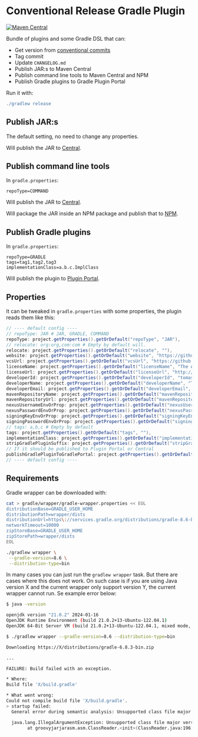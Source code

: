 # Conventional Release Gradle Plugin

[![Maven Central](https://maven-badges.herokuapp.com/maven-central/se.bjurr.gradle.conventional-release/se.bjurr.gradle.conventional-release.gradle.plugin/badge.svg)](https://search.maven.org/artifact/se.bjurr.gradle.conventional-release/se.bjurr.gradle.conventional-release.gradle.plugin)

Bundle of plugins and some Gradle DSL that can:

- Get version from [conventional commits](https://www.conventionalcommits.org/en/v1.0.0/)
- Tag commit
- Update `CHANGELOG.md`
- Publish JAR:s to Maven Central
- Publish command line tools to Maven Central and NPM
- Publish Gradle plugins to Gradle Plugin Portal

Run it with:

```groovy
./gradlew release
```

## Publish JAR:s

The default setting, no need to change any properties.

Will publish the JAR to [Central](https://central.sonatype.com/).

## Publish command line tools

In `gradle.properties`:

```properties
repoType=COMMAND
```

Will publish the JAR to [Central](https://central.sonatype.com/).

Will package the JAR inside an NPM package and publish that to [NPM](https://plugins.gradle.org/).

## Publish Gradle plugins

In `gradle.properties`:

```properties
repoType=GRADLE
tags=tag1,tag2,tag3
implementationClass=a.b.c.ImplClass
```

Will publish the plugin to [Plugin Portal](https://plugins.gradle.org/).

## Properties

It can be tweaked in `gradle.properties` with some properties, the plugin reads them like this:

```groovy
// ---- default config ----
// repoType: JAR # JAR, GRADLE, COMMAND
repoType: project.getProperties().getOrDefault("repoType", "JAR"),
// relocate: org:org,com:com # Empty by default will.
relocate: project.getProperties().getOrDefault("relocate", ""),
website: project.getProperties().getOrDefault("website", "https://github.com/tomasbjerre/" + project.name),
vcsUrl: project.getProperties().getOrDefault("vcsUrl", "https://github.com/tomasbjerre/" + project.name),
licenseName: project.getProperties().getOrDefault("licenseName", "The Apache Software License, Version 2.0"),
licenseUrl: project.getProperties().getOrDefault("licenseUrl", "http://www.apache.org/licenses/LICENSE-2.0.txt"),
developerId: project.getProperties().getOrDefault("developerId", "tomasbjerre"),
developerName: project.getProperties().getOrDefault("developerName", "Tomas Bjerre"),
developerEmail: project.getProperties().getOrDefault("developerEmail", "tomas.bjerre85@gmail.com"),
mavenRepositoryName: project.getProperties().getOrDefault("mavenRepositoryName", "nexus"),
mavenRepositoryUrl: project.getProperties().getOrDefault("mavenRepositoryUrl", "https://oss.sonatype.org/service/local/"),
nexusUsernameEnvOrProp: project.getProperties().getOrDefault("nexusUsernameEnvOrProp", "nexusUsername"),
nexusPasswordEnvOrProp: project.getProperties().getOrDefault("nexusPasswordEnvOrProp", "nexusPassword"),
signingKeyEnvOrProp: project.getProperties().getOrDefault("signingKeyEnvOrProp", "signing.keyId"),
signingPasswordEnvOrProp: project.getProperties().getOrDefault("signingPasswordEnvOrProp", "signing.password"),
// tags: a,b,c # Empty by default
tags: project.getProperties().getOrDefault("tags", ""),
implementationClass: project.getProperties().getOrDefault("implementationClass", ""),
stripGradlePluginSuffix: project.getProperties().getOrDefault("stripGradlePluginSuffix", "true") == "true",
// If it should be published to Plugin Portal or Central
publishGradlePluginToGradlePortal: project.getProperties().getOrDefault("publishGradlePluginToGradlePortal", "true") == "true",
// ---- default config ----
```

## Requirements

Gradle wrapper can be downloaded with:

```sh
cat > gradle/wrapper/gradle-wrapper.properties << EOL
distributionBase=GRADLE_USER_HOME
distributionPath=wrapper/dists
distributionUrl=https\://services.gradle.org/distributions/gradle-8.6-bin.zip
networkTimeout=10000
zipStoreBase=GRADLE_USER_HOME
zipStorePath=wrapper/dists
EOL

./gradlew wrapper \
 --gradle-version=8.6 \
 --distribution-type=bin
```

In many cases you can just run the `gradlew wrapper` task. But there are cases where this does not work. On such case is if you are using Java version X and the current wrapper only support version Y, the current wrapper cannot run. Se example error below:

```sh
$ java -version

openjdk version "21.0.2" 2024-01-16
OpenJDK Runtime Environment (build 21.0.2+13-Ubuntu-122.04.1)
OpenJDK 64-Bit Server VM (build 21.0.2+13-Ubuntu-122.04.1, mixed mode, sharing)
```

```sh
$ ./gradlew wrapper --gradle-version=8.6 --distribution-type=bin

Downloading https://X/distributions/gradle-6.8.3-bin.zip

...

FAILURE: Build failed with an exception.

* Where:
Build file 'X/build.gradle'

* What went wrong:
Could not compile build file 'X/build.gradle'.
> startup failed:
  General error during semantic analysis: Unsupported class file major version 65

  java.lang.IllegalArgumentException: Unsupported class file major version 65
        at groovyjarjarasm.asm.ClassReader.<init>(ClassReader.java:196)
```
